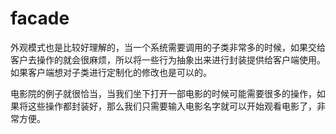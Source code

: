 # facade

外观模式也是比较好理解的，当一个系统需要调用的子类非常多的时候，如果交给客户去操作的就会很麻烦，所以将一些行为抽象出来进行封装提供给客户端使用。如果客户端想对子类进行定制化的修改也是可以的。

电影院的例子就很恰当，当我们坐下打开一部电影的时候可能需要很多的操作，如果将这些操作都封装好，那么我们只需要输入电影名字就可以开始观看电影了，非常方便。
